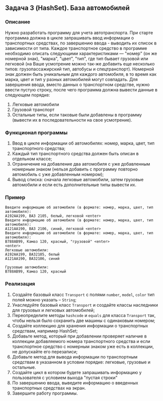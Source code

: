 ## Задача 3 (HashSet). База автомобилей

### Описание
Нужно разработать программу для учета автотранспорта.
При старте программа должна в цикле запрашивать ввод информации о транспортных средствах, по завершению ввода - выводить их список в зависимости от типа.
Каждое транспортное средство в программе необходимо описать следующими характеристиками — "номер" (он же номерной знак), "марка", "цвет", "тип", где тип бывает
грузовой или легковой (на Ваше усмотрение можно так-же добавить еще несколько типов: грузопассажирский тип, автобусы и спецтранспорт). 
Номерной знак должен быть уникальным для каждого автомобиля, в то время как марка, цвет и тип у разных автомобилей могут совпадать.
Для завершения ввода, вместо данных о транспортном средстве, нужно ввести пустую строку, после чего программа должна вывести данные в следующем порядке: 
1. Легковые автомобили 
1. Грузовой транспорт
1. Остальные типы, если таковые были добавлены в программу (вывести их в последовательности на свое усмотрение).

### Функционал программы
1. Ввод в цикле информации об автомобилях: номер, марка, цвет, тип транспортного средства;
1. Каждый тип транспортного средства должен быть описан в отдельном классе;
1. Ограничение на добавление два автомобиля с уже добавленным номерным знаком (нельзя добавить с программу повторно автомобиль с уже добавленным номером);
1. Вывод списка: сначала легковые автомобили, затем грузовые автомобили и если есть дополнительные типы вывести их. 

### Пример
```
Введите информацию об автомобиле (в формате: номер, марка, цвет, тип автомобиля):
А192АА199, ВАЗ 2105, белый, легковой <enter>
Введите информацию об автомобиле (в формате: номер, марка, цвет, тип автомобиля):
А121АА190, ВАЗ 2106, синий, легковой <enter>
Введите информацию об автомобиле (в формате: номер, марка, цвет, тип автомобиля):
B788AB99, Камаз 120, красный, "грузовой" <enter>
<enter>
Легковые автомобили:
А192АА199, ВАЗ2105, белый
А121АА190, ВАЗ2106, синий

Грузовые автомобили:
B788AB99, Камаз 120, красный
```

### Реализация
1. Создайте базовый класс `Transport` с полями `number`, `model`, `color` тип полей можно указать – `String`;
1. Унаследуйте базовый класс `Transport` и создайте классы наследники для грузовых и легковых автомобилей;
1. Переопределите методы `hashcode` и `equals` для класса `Transport` так, чтобы нельзя было сохранить две машины с одинаковым номером;
1. Создайте коллекцию для хранения информации о транспортных средствам, например HashSet;
1. Добавьте метод, который при добавлении проверяет наличие в коллекции добавляемого номера транспортного средства и если транспортное средство с номерным знаком уже есть в коллекции, не допускайте его перезаписи;
1. Добавьте метод для вывода информации по транспортным средствам в указанном в условии порядке: легковые, грузовые и остальные.
1. Создайте цикл в котором будете запрашивать информацию у пользователя с условием выхода "пустая строки"
1. По завершению ввода, выведите информацию о введенных транспортных средствах на экран.
1. Завершите работу программы.
